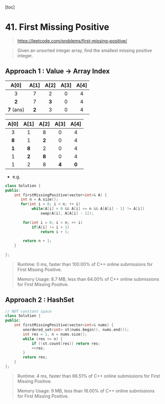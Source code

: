 [toc]

# 41. First Missing Positive

> https://leetcode.com/problems/first-missing-positive/

>  Given an unsorted integer array, find the smallest missing positive integer.
>
>  

## Approach 1 : Value -> Array Index



|     A[0]     | A[1]  | A[2]  | A[3] | A[4] |
| :----------: | :---: | :---: | :--: | :--: |
|      3       |   7   |   2   |  0   |  4   |
|    **2**     |   7   | **3** |  0   |  4   |
| **7**  (ans) | **2** |   3   |  0   |  4   |

| A[0]  | A[1]  | A[2]  | A[3]  | A[4]  |
| :---: | :---: | :---: | :---: | :---: |
|   3   |   1   |   8   |   0   |   4   |
| **8** |   1   | **2** |   0   |   4   |
| **1** | **8** |   2   |   0   |   4   |
|   1   | **2** | **8** |   0   |   4   |
|   1   |   2   |   8   | **4** | **0** |

* e.g.

```cpp
class Solution {
public:
    int firstMissingPositive(vector<int>& A) {
       int n = A.size();
       for(int i = 0; i < n; ++ i)
            while(A[i] > 0 && A[i] <= n && A[A[i] - 1] != A[i])
                swap(A[i], A[A[i] - 1]);
        
        for(int i = 0; i < n; ++ i)
            if(A[i] != i + 1)
                return i + 1;
        
        return n + 1;
    }
    
};
```

> Runtime: 0 ms, faster than 100.00% of C++ online submissions for First Missing Positive.
>
> Memory Usage: 8.7 MB, less than 64.00% of C++ online submissions for First Missing Positive.

## Approach 2 : HashSet 

```cpp 
// NOT constant space
class Solution {
public:
    int firstMissingPositive(vector<int>& nums) {
        unordered_set<int> st(nums.begin(), nums.end());
        int res = 1, n = nums.size();
        while (res <= n) {
            if (!st.count(res)) return res;
            ++res;
        }
        return res;
    }
};
```

> Runtime: 4 ms, faster than 66.51% of C++ online submissions for First Missing Positive.
>
> Memory Usage: 9 MB, less than 16.00% of C++ online submissions for First Missing Positive.